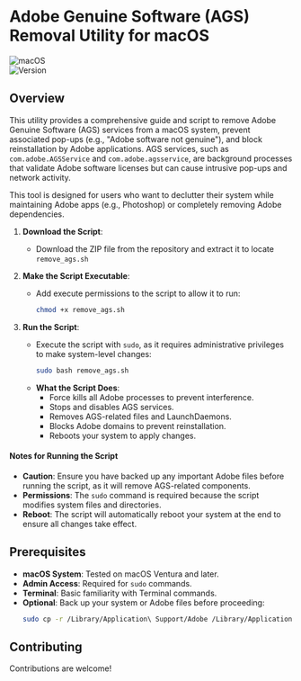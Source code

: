 # Adobe Genuine Software (AGS) Removal Utility for macOS

![macOS](https://img.shields.io/badge/platform-macOS-lightgrey.svg)  
![Version](https://img.shields.io/badge/version-1.0.0-green.svg)

## Overview

This utility provides a comprehensive guide and script to remove Adobe 
Genuine Software (AGS) services from a macOS system, prevent associated 
pop-ups (e.g., "Adobe software not genuine"), and block reinstallation by 
Adobe applications. AGS services, such as `com.adobe.AGSService` and 
`com.adobe.agsservice`, are background processes that validate Adobe 
software licenses but can cause intrusive pop-ups and network activity.

This tool is designed for users who want to declutter their system while 
maintaining Adobe apps (e.g., Photoshop) or completely removing Adobe 
dependencies.

1. **Download the Script**:  
   - Download the ZIP file from the repository and extract it to locate `remove_ags.sh`  

2. **Make the Script Executable**:
   - Add execute permissions to the script to allow it to run:
     ```bash
     chmod +x remove_ags.sh
     ```

3. **Run the Script**:
   - Execute the script with `sudo`, as it requires administrative privileges to make system-level changes:
     ```bash
     sudo bash remove_ags.sh
     ```
   - **What the Script Does**:
     - Force kills all Adobe processes to prevent interference.
     - Stops and disables AGS services.
     - Removes AGS-related files and LaunchDaemons.
     - Blocks Adobe domains to prevent reinstallation.
     - Reboots your system to apply changes.

#### Notes for Running the Script

- **Caution**: Ensure you have backed up any important Adobe files before running the script, as it will remove AGS-related components.
- **Permissions**: The `sudo` command is required because the script modifies system files and directories.
- **Reboot**: The script will automatically reboot your system at the end to ensure all changes take effect.

## Prerequisites

- **macOS System**: Tested on macOS Ventura and later.
- **Admin Access**: Required for `sudo` commands.
- **Terminal**: Basic familiarity with Terminal commands.
- **Optional**: Back up your system or Adobe files before proceeding:
  ```bash
  sudo cp -r /Library/Application\ Support/Adobe /Library/Application\ Support/Adobe_Backup

## Contributing

Contributions are welcome! 
